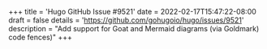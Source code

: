 +++
title = 'Hugo GitHub Issue #9521'
date = 2022-02-17T15:47:22-08:00
draft = false
details = 'https://github.com/gohugoio/hugo/issues/9521'
description = "Add support for Goat and Mermaid diagrams (via Goldmark) code fences)"
+++
